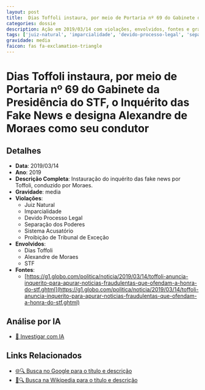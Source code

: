 ```yaml
---
layout: post
title:  Dias Toffoli instaura, por meio de Portaria nº 69 do Gabinete da Presidência do STF, o Inquérito das Fake News e designa Alexandre de Moraes como seu condutor
categories: dossie
description: Ação em 2019/03/14 com violações, envolvidos, fontes e gravidade media
tags: ['juiz-natural', 'imparcialidade', 'devido-processo-legal', 'separacao-dos-poderes', 'sistema-acusatorio', 'proibicao-de-tribunal-de-excecao', 'dias-toffoli', 'alexandre-de-moraes', 'stf', 'gravidade-media']
gravidade: media
faicon: fas fa-exclamation-triangle
---
```


# Dias Toffoli instaura, por meio de Portaria nº 69 do Gabinete da Presidência do STF, o Inquérito das Fake News e designa Alexandre de Moraes como seu condutor

## Detalhes
- **Data**: 2019/03/14
- **Ano**: 2019
- **Descrição Completa**: Instauração do inquérito das fake news por Toffoli, conduzido por Moraes.
- **Gravidade**: media <i class="fas fa-exclamation-triangle fa-2x"></i>
- **Violações**:
  - Juiz Natural
  - Imparcialidade
  - Devido Processo Legal
  - Separação dos Poderes
  - Sistema Acusatório
  - Proibição de Tribunal de Exceção
- **Envolvidos**:
  - Dias Toffoli
  - Alexandre de Moraes
  - STF
- **Fontes**:
  - [https://g1.globo.com/politica/noticia/2019/03/14/toffoli-anuncia-inquerito-para-apurar-noticias-fraudulentas-que-ofendam-a-honra-do-stf.ghtml](https://g1.globo.com/politica/noticia/2019/03/14/toffoli-anuncia-inquerito-para-apurar-noticias-fraudulentas-que-ofendam-a-honra-do-stf.ghtml)

## Análise por IA
- [🤖 Investigar com IA](https://www.perplexity.ai/search?q=%22Alexandre%20de%20Moraes%22%20Dias%20Toffoli%20instaura%2C%20por%20meio%20de%20Portaria%20n%C2%BA%2069%20do%20Gabinete%20da%20Presid%C3%AAncia%20do%20STF%2C%20o%20Inqu%C3%A9rito%20das%20Fake%20News%20e%20designa%20Alexandre%20de%20Moraes%20como%20seu%20condutor%20Instaura%C3%A7%C3%A3o%20do%20inqu%C3%A9rito%20das%20fake%20news%20por%20Toffoli%2C%20conduzido%20por%20Moraes.%20Juiz%20Natural%20Imparcialidade%20Devido%20Processo%20Legal%20Separa%C3%A7%C3%A3o%20dos%20Poderes%20Sistema%20Acusat%C3%B3rio%20Proibi%C3%A7%C3%A3o%20de%20Tribunal%20de%20Exce%C3%A7%C3%A3o%202019%20gravidade%20media)

## Links Relacionados
- [🌐🔍 Busca no Google para o título e descrição](https://www.google.com/search?q=%22Alexandre%20de%20Moraes%22%20Dias%20Toffoli%20instaura%2C%20por%20meio%20de%20Portaria%20n%C2%BA%2069%20do%20Gabinete%20da%20Presid%C3%AAncia%20do%20STF%2C%20o%20Inqu%C3%A9rito%20das%20Fake%20News%20e%20designa%20Alexandre%20de%20Moraes%20como%20seu%20condutor%20Instaura%C3%A7%C3%A3o%20do%20inqu%C3%A9rito%20das%20fake%20news%20por%20Toffoli%2C%20conduzido%20por%20Moraes.%20Juiz%20Natural%20Imparcialidade%20Devido%20Processo%20Legal%20Separa%C3%A7%C3%A3o%20dos%20Poderes%20Sistema%20Acusat%C3%B3rio%20Proibi%C3%A7%C3%A3o%20de%20Tribunal%20de%20Exce%C3%A7%C3%A3o%202019%20gravidade%20media)
- [📖🔍 Busca na Wikipedia para o título e descrição](https://pt.wikipedia.org/w/index.php?search=%22Alexandre%20de%20Moraes%22%20Dias%20Toffoli%20instaura%2C%20por%20meio%20de%20Portaria%20n%C2%BA%2069%20do%20Gabinete%20da%20Presid%C3%AAncia%20do%20STF%2C%20o%20Inqu%C3%A9rito%20das%20Fake%20News%20e%20designa%20Alexandre%20de%20Moraes%20como%20seu%20condutor%20Instaura%C3%A7%C3%A3o%20do%20inqu%C3%A9rito%20das%20fake%20news%20por%20Toffoli%2C%20conduzido%20por%20Moraes.%20Juiz%20Natural%20Imparcialidade%20Devido%20Processo%20Legal%20Separa%C3%A7%C3%A3o%20dos%20Poderes%20Sistema%20Acusat%C3%B3rio%20Proibi%C3%A7%C3%A3o%20de%20Tribunal%20de%20Exce%C3%A7%C3%A3o%202019%20gravidade%20media)

